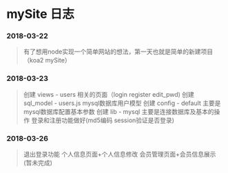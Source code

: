 # mySite 日志

### 2018-03-22 
> 有了想用node实现一个简单网站的想法，第一天也就是简单的新建项目（koa2 mySite）
### 2018-03-23
> 创建 views - users 相关的页面（login register edit_pwd)
> 创建 sql_model - users.js mysql数据库用户模型
> 创建 config - default 主要是mysql数据库配置基本参数
> 创建 lib - mysql 主要是连接数据库及基本的操作
> 登录和注册功能做好(md5编码 session验证是否登录)
### 2018-03-26
> 退出登录功能
> 个人信息页面+个人信息修改
> 会员管理页面+会员信息展示(暂未完成)

